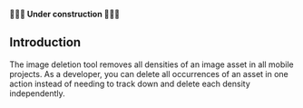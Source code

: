 **🔨🔨🔨 Under construction 🔨🔨🔨**

## Introduction

The image deletion tool removes all densities of an image asset in all mobile projects. As a developer, you can delete all occurrences of an asset in one action instead of needing to track down and delete each density independently.


##
